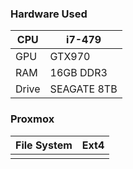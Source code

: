 ### Hardware Used
| CPU | i7-479 |
| ---- | ---- |
| GPU | GTX970 |
| RAM | 16GB DDR3 |
| Drive | SEAGATE 8TB   |
### Proxmox
| File System | Ext4 |
| --- | --- |
|  |  |
